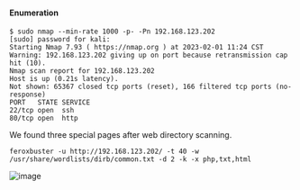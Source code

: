 #### Enumeration

```shell
$ sudo nmap --min-rate 1000 -p- -Pn 192.168.123.202
[sudo] password for kali: 
Starting Nmap 7.93 ( https://nmap.org ) at 2023-02-01 11:24 CST
Warning: 192.168.123.202 giving up on port because retransmission cap hit (10).
Nmap scan report for 192.168.123.202
Host is up (0.21s latency).
Not shown: 65367 closed tcp ports (reset), 166 filtered tcp ports (no-response)
PORT   STATE SERVICE
22/tcp open  ssh
80/tcp open  http
```

We found three special pages after web directory scanning.

```shell
feroxbuster -u http://192.168.123.202/ -t 40 -w /usr/share/wordlists/dirb/common.txt -d 2 -k -x php,txt,html
```

![image](https://github.com/tedchen0001/OSCP-Notes/blob/master/Proving_Grounds_Writeups/Pic/Wheels/Wheels_20230131_233704_001.png)
